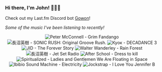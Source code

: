 ### Hi there, I'm John! 🏄🏻‍♂️

Check out my Last.fm Discord bot [Gowon](http://gowon.ca)!

_Some of the music I've been listening to recently!_


<!-- lastfm -->
<p align="center"><img src="https://lastfm.freetls.fastly.net/i/u/64s/5b71119a98a74de0ab2d3226674d854c.png" title="Peter McConnell - Grim Fandango"> <img src="https://lastfm.freetls.fastly.net/i/u/64s/ce907ae3cacd078f5d1a9eeebaab255d.jpg" title="長沼英樹 - SONIC RUSH: Original Groove Rush."> <img src="https://lastfm.freetls.fastly.net/i/u/64s/35b9a1629131396f3a3970b680afbd2a.jpg" title="Куок - DECADANCE 3"> <img src="https://lastfm.freetls.fastly.net/i/u/64s/f5ebc39b1f907ab9e0df8ea47841f0c5.jpg" title="JID - The Forever Story"> <img src="https://lastfm.freetls.fastly.net/i/u/64s/b9207fcd99ba79d1209505044b31309b.jpg" title="Walter Wanderley - Rain Forest"> <img src="https://lastfm.freetls.fastly.net/i/u/64s/0cd511c5b43546d59f231f6824599f7f.png" title="長沼英樹 - Jet Set Radio"> <img src="https://lastfm.freetls.fastly.net/i/u/64s/16853243548ab889ae92c15c67a56f54.png" title="After School - Dress to kill"> <img src="https://lastfm.freetls.fastly.net/i/u/64s/99a8382a6c0e488da0a870643629296c.png" title="Spiritualized - Ladies and Gentlemen We Are Floating in Space"> <img src="https://lastfm.freetls.fastly.net/i/u/64s/53fedaa9f2112f7386652d9b0e5c9eaf.jpg" title="Ibibio Sound Machine - Electricity"> <img src="https://lastfm.freetls.fastly.net/i/u/64s/9e3123c042fb257fe1851e25400203af.png" title="Jockstrap - I Love You Jennifer B"> </p>
